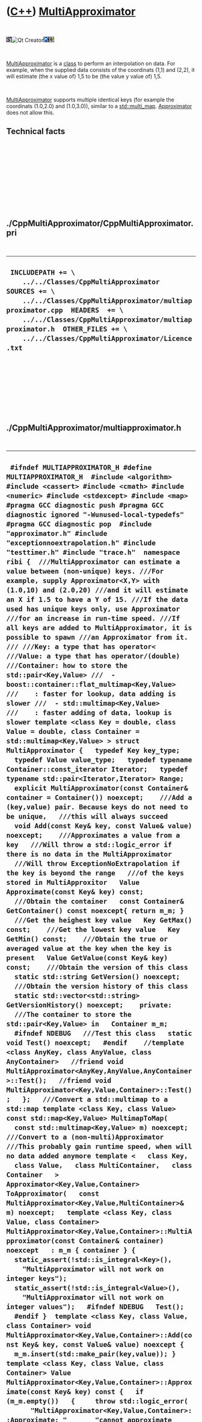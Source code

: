 
 

 

 

 

 

([C++](Cpp.md)) [MultiApproximator](CppMultiApproximator.md)
==============================================================

 

![STL](PicStl.png)![Qt
Creator](PicQtCreator.png)![Lubuntu](PicLubuntu.png)![Windows](PicWindows.png)

 

[MultiApproximator](CppMultiApproximator.md) is a [class](CppClass.md)
to perform an interpolation on data. For example, when the supplied data
consists of the coordinats (1,1) and (2,2), it will estimate (the x
value of) 1,5 to be (the value y value of) 1,5.

 

[MultiApproximator](CppMultiApproximator.md) supports multiple
identical keys (for example the coordinats (1.0,2.0) and (1.0,3.0)),
similar to a [std::multi\_map](CppMulti_map.md).
[Approximator](CppApproximator.md) does not allow this.

Technical facts
---------------

 

 

 

 

 

 

./CppMultiApproximator/CppMultiApproximator.pri
-----------------------------------------------

 

  --------------------------------------------------------------------------------------------------------------------------------------------------------------------------------------------------------------------------------------------------------------------------------------
  ` INCLUDEPATH += \     ../../Classes/CppMultiApproximator  SOURCES += \     ../../Classes/CppMultiApproximator/multiapproximator.cpp  HEADERS  += \     ../../Classes/CppMultiApproximator/multiapproximator.h  OTHER_FILES += \     ../../Classes/CppMultiApproximator/Licence.txt`
  --------------------------------------------------------------------------------------------------------------------------------------------------------------------------------------------------------------------------------------------------------------------------------------

 

 

 

 

 

./CppMultiApproximator/multiapproximator.h
------------------------------------------

 

  ----------------------------------------------------------------------------------------------------------------------------------------------------------------------------------------------------------------------------------------------------------------------------------------------------------------------------------------------------------------------------------------------------------------------------------------------------------------------------------------------------------------------------------------------------------------------------------------------------------------------------------------------------------------------------------------------------------------------------------------------------------------------------------------------------------------------------------------------------------------------------------------------------------------------------------------------------------------------------------------------------------------------------------------------------------------------------------------------------------------------------------------------------------------------------------------------------------------------------------------------------------------------------------------------------------------------------------------------------------------------------------------------------------------------------------------------------------------------------------------------------------------------------------------------------------------------------------------------------------------------------------------------------------------------------------------------------------------------------------------------------------------------------------------------------------------------------------------------------------------------------------------------------------------------------------------------------------------------------------------------------------------------------------------------------------------------------------------------------------------------------------------------------------------------------------------------------------------------------------------------------------------------------------------------------------------------------------------------------------------------------------------------------------------------------------------------------------------------------------------------------------------------------------------------------------------------------------------------------------------------------------------------------------------------------------------------------------------------------------------------------------------------------------------------------------------------------------------------------------------------------------------------------------------------------------------------------------------------------------------------------------------------------------------------------------------------------------------------------------------------------------------------------------------------------------------------------------------------------------------------------------------------------------------------------------------------------------------------------------------------------------------------------------------------------------------------------------------------------------------------------------------------------------------------------------------------------------------------------------------------------------------------------------------------------------------------------------------------------------------------------------------------------------------------------------------------------------------------------------------------------------------------------------------------------------------------------------------------------------------------------------------------------------------------------------------------------------------------------------------------------------------------------------------------------------------------------------------------------------------------------------------------------------------------------------------------------------------------------------------------------------------------------------------------------------------------------------------------------------------------------------------------------------------------------------------------------------------------------------------------------------------------------------------------------------------------------------------------------------------------------------------------------------------------------------------------------------------------------------------------------------------------------------------------------------------------------------------------------------------------------------------------------------------------------------------------------------------------------------------------------------------------------------------------------------------------------------------------------------------------------------------------------------------------------------------------------------------------------------------------------------------------------------------------------------------------------------------------------------------------------------------------------------------------------------------------------------------------------------------------------------------------------------------------------------------------------------------------------------------------------------------------------------------------------------------------------------------------------------------------------------------------------------------------------------------------------------------------------------------------------------------------------------------------------------------------------------------------------------------------------------------------------------------------------------------------------------------------------------------------------------------------------------------------------------------------------------------------------------------------------------------------------------------------------------------------------------------------------------------------------------------------------------------------------------------------------------------------------------------------------------------------------------------------------------------------------------------------------------------------------------------------------------------------------------------------------------------------------------------------------------------------------------------------------------------------------------------------------------------------------------------------------------------------------------------------------------------------------------------------------------------------------------------------------------------------------------------------------------------------------------------------------------------------------------------------------------------------------------------------------------------------------------------------------------------------------------------------------------------------------------------------------------------------------------------------------------------------------------------------------------------------------------------------------------------------------------------------------------------------------------------------------------------------------------------------------------------------------------------------------------------------------------------------------------------------------------------------------------------------------------------------------------------------------------------------------------------------------------------------------------------------------------------------------------------------------------------------------------------------------------------------------------------------------------------------------------------------------------------------------------------------------------------------------------------------------------------------------------------------------------------------------------------------------------------------------------------------------------------------------------------------------------------------------------------------------------------------------------------------------------------------------------------------------------------------------------------------------------------------------------------------------------------------------------------------------------------------------------------------------------------------------------------------------------------------------------------------------------------------------------------------------------------------------------------------------------------------------------------------------------------------------------------------------------------------------------------------------------------------------------------------------------------------------------------------------------------------------------------------------------------------------------------------------------------------------------------------------------------------------------------------------------------------------------------------------------------------------------------------------------------------------------------------------------------------------------------------------------------------------------------------------------------------------------------------------------------------------------------------------------------------------------------------------------------------------------------------------------------------------------------------------------------------------------------------------------------------------------------------------------------------------------------------------------------------------------------------------------------------------------------------------------------------------------------------------------------------------------------------------------------------------------------------------------------------------------------------------------------------------------------------------------------------------------------------------------------------------------------------------------------------------------------------------------------------------------------------------------------------------------------------------------------------------------------------------------------------------------------------------------------------------------------------------------------------------------------------------------------------------------------------------------------------------------------------------------------------------------------------------
  ` #ifndef MULTIAPPROXIMATOR_H #define MULTIAPPROXIMATOR_H  #include <algorithm> #include <cassert> #include <cmath> #include <numeric> #include <stdexcept> #include <map>  #pragma GCC diagnostic push #pragma GCC diagnostic ignored "-Wunused-local-typedefs"  #pragma GCC diagnostic pop  #include "approximator.h" #include "exceptionnoextrapolation.h" #include "testtimer.h" #include "trace.h"  namespace ribi {  ///MultiApproximator can estimate a value between (non-unique) keys. ///For example, supply Approximator<X,Y> with (1.0,10) and (2.0,20) ///and it will estimate an X if 1.5 to have a Y of 15. ///If the data used has unique keys only, use Approximator ///for an increase in run-time speed. ///If all keys are added to MultiApproximator, it is possible to spawn ///an Approximator from it. /// ///Key: a type that has operator< ///Value: a type that has operator/(double) ///Container: how to store the std::pair<Key,Value> ///  - boost::container::flat_multimap<Key,Value> ///    : faster for lookup, data adding is slower ///  - std::multimap<Key,Value> ///    : faster adding of data, lookup is slower template <class Key = double, class Value = double, class Container = std::multimap<Key,Value> > struct MultiApproximator {   typedef Key key_type;   typedef Value value_type;   typedef typename Container::const_iterator Iterator;   typedef typename std::pair<Iterator,Iterator> Range;    explicit MultiApproximator(const Container& container = Container()) noexcept;    ///Add a (key,value) pair. Because keys do not need to be unique,   ///this will always succeed   void Add(const Key& key, const Value& value) noexcept;    ///Approximates a value from a key   ///Will throw a std::logic_error if there is no data in the MultiApproximator   ///Will throw ExceptionNoExtrapolation if the key is beyond the range   ///of the keys stored in MultiApproxitor   Value Approximate(const Key& key) const;    ///Obtain the container   const Container& GetContainer() const noexcept{ return m_m; }    ///Get the heighest key value   Key GetMax() const;    ///Get the lowest key value   Key GetMin() const;    ///Obtain the true or averaged value at the key when the key is present   Value GetValue(const Key& key) const;    ///Obtain the version of this class   static std::string GetVersion() noexcept;    ///Obtain the version history of this class   static std::vector<std::string> GetVersionHistory() noexcept;    private:   ///The container to store the std::pair<Key,Value> in   Container m_m;    #ifndef NDEBUG   ///Test this class   static void Test() noexcept;   #endif    //template <class AnyKey, class AnyValue, class AnyContainer>   //friend void MultiApproximator<AnyKey,AnyValue,AnyContainer>::Test();   //friend void MultiApproximator<Key,Value,Container>::Test();   };   ///Convert a std::multimap to a std::map template <class Key, class Value> const std::map<Key,Value> MultimapToMap(   const std::multimap<Key,Value> m) noexcept;  ///Convert to a (non-multi)Approximator ///This probably gain runtime speed, when will no data added anymore template <   class Key,   class Value,   class MultiContainer,   class Container   > Approximator<Key,Value,Container> ToApproximator(   const MultiApproximator<Key,Value,MultiContainer>& m) noexcept;   template <class Key, class Value, class Container> MultiApproximator<Key,Value,Container>::MultiApproximator(const Container& container) noexcept   : m_m { container } {   static_assert(!std::is_integral<Key>(),     "MultiApproximator will not work on integer keys");   static_assert(!std::is_integral<Value>(),     "MultiApproximator will not work on integer values");   #ifndef NDEBUG   Test();   #endif }  template <class Key, class Value, class Container> void MultiApproximator<Key,Value,Container>::Add(const Key& key, const Value& value) noexcept {   m_m.insert(std::make_pair(key,value)); }  template <class Key, class Value, class Container> Value MultiApproximator<Key,Value,Container>::Approximate(const Key& key) const {   if (m_m.empty())   {     throw std::logic_error(       "MultiApproximator<Key,Value,Container>::Approximate: "       "cannot approximate without data");   }   //Must the average be calculated?   if (m_m.find(key) != m_m.end()) return GetValue(key);    const Iterator high { m_m.lower_bound(key) };    if (high == m_m.begin() || high == m_m.end())   {     assert(!m_m.empty());     const Key lowest  { (*m_m.begin()).first  };     const Key highest { (*m_m.rbegin()).first };     throw ExceptionNoExtrapolation<Key>(key, lowest, highest);   }   const Iterator low { --Iterator(high) };   assert(low != m_m.end());   assert(high != m_m.end());   const Key d_low  { (*low).first  };   const Key d_high { (*high).first };   assert(d_low < key);   assert(d_high > key);   const double fraction { (key - d_low) / (d_high - d_low) };   assert(fraction >= 0.0);   assert(fraction <= 1.0);   assert(m_m.find(d_low)  != m_m.end());   assert(m_m.find(d_high) != m_m.end());   const Value h_low  { GetValue(d_low)  };   const Value h_high { GetValue(d_high) };   return ((1.0 - fraction)) * h_low + ((0.0 + fraction) * h_high); }  template <class Key, class Value, class Container> Key MultiApproximator<Key,Value,Container>::GetMax() const {   assert(!m_m.empty());   return (*m_m.rbegin()).first; }  template <class Key, class Value, class Container> Key MultiApproximator<Key,Value,Container>::GetMin() const {   assert(!m_m.empty());   return (*m_m.begin()).first; }  template <class Key, class Value, class Container> Value MultiApproximator<Key,Value,Container>::GetValue(const Key& key) const {   assert(m_m.find(key) != m_m.end());    //Must the average be calculated?   const Range r { m_m.equal_range(key) };   assert(r.first != m_m.end());    if (r.first != r.second )   {     //const Value result = std::accumulate(r.first,r.second,Value(0.0), [] )     //  / static_cast<double>( std::distance(r.first,r.second) );      Value sum { 0.0 };     int cnt { 0 };     for (Iterator i { r.first }; i!=r.second; ++i)     {       sum += (*i).second;       ++cnt;     }     const Value result { sum / static_cast<double>(cnt) };     return result;   }   else   {     const Value result { (*r.first).second };     return result;   } }  template <class Key, class Value, class Container> std::string MultiApproximator<Key,Value,Container>::GetVersion() noexcept {   return "1.1"; }  ///Obtain the version history of this class template <class Key, class Value, class Container> std::vector<std::string> MultiApproximator<Key,Value,Container>::GetVersionHistory() noexcept {   return {     "2013-08-23: version 1.0: initial version",     "2013-08-23: version 1.1: add conversion to an Approximator"   }; }  template <class Key, class Value> const std::map<Key,Value> MultimapToMap(   const std::multimap<Key,Value> m) noexcept {   std::map<Key,Value> n;   if (m.empty()) return n;   const auto end = m.end();   for (auto begin = m.begin(); begin != end; )   {     assert(begin != m.end());     const auto key = (*begin).first;     assert(m.find(key) != m.end());      //Must the average be calculated?     const auto r = m.equal_range(key);     assert(r.first != m.end());      if (r.first != r.second )     {       Value sum(0.0);       int cnt = 0;       for (auto i = r.first; i!=r.second; ++i)       {         sum += (*i).second;         ++cnt;       }       const Value result( sum / static_cast<double>(cnt));       n[ key ] = result;     }     else     {       const Value result((*r.first).second);       n[ key ] = result;     }     begin = r.second;   }   return n; }  #ifndef NDEBUG template <class Key, class Value, class Container> void MultiApproximator<Key,Value,Container>::Test() noexcept {   {     static bool is_tested{false};     if (is_tested) return;     is_tested = true;   }   const TestTimer test_timer(__func__,__FILE__,1.0);   //GetMin and GetMax   {     MultiApproximator<double,double,std::multimap<double,double> > m;     m.Add(1.0,0.0);     assert(m.GetMin() == 1.0);     assert(m.GetMax() == 1.0);     m.Add(2.0,0.0);     assert(m.GetMin() == 1.0);     assert(m.GetMax() == 2.0);     m.Add(0.0,0.0);     assert(m.GetMin() == 0.0);     assert(m.GetMax() == 2.0);     m.Add(0.5,0.0);     assert(m.GetMin() == 0.0);     assert(m.GetMax() == 2.0);   }   //GetValue   {     MultiApproximator<double,double,std::multimap<double,double> > m;     const double key = 1.0;     const double value1 = 1.0;     m.Add(key,value1);     assert(m.GetValue(key) == value1);     const double value2 = 2.0;     m.Add(key,value2);     assert(m.GetValue(key) == (value1 + value2) / 2.0);     const double value3 = 4.0;     m.Add(key,value3);     assert(m.GetValue(key) == (value1 + value2 + value3) / 3.0);   }   //MultimapToMap   {     {       const std::multimap<int,double> m ( { { 1, 1.0} } );       const std::map<int,double> n(MultimapToMap(m));       assert(n.size() == 1);     }     {       const std::multimap<int,double> m ( { { 1, 1.0}, { 1, 1.0} } );       const std::map<int,double> n(MultimapToMap(m));       const std::map<int,double> e( { { 1, 1.0 } } );       assert(n.size() == 1);       assert(n == e);     }     {       const std::multimap<int,double> m ( { { 1, 1.0}, { 1, 2.0} } );       const std::map<int,double> n(MultimapToMap(m));       const std::map<int,double> e( { { 1, 1.5 } } );       assert(n.size() == 1);       assert(n == e);     }     {       const std::multimap<int,double> m ( { {0, 0.0}, { 1, 1.0}, { 1, 1.0}, {2, 2.0} } );       const std::map<int,double> n(MultimapToMap(m));       const std::map<int,double> e( { {0, 0.0}, { 1, 1.0 }, {2, 2.0} } );       assert(n.size() == 3);       assert(n == e);     }     {       const std::multimap<int,double> m ( { {0, 0.0}, { 1, 1.0}, { 1, 2.0}, {2, 2.0} } );       const std::map<int,double> n(MultimapToMap(m));       const std::map<int,double> e( { {0, 0.0}, { 1, 1.5 }, {2, 2.0} } );       assert(n.size() == 3);       assert(n == e);     }   }   //Test approximation   {     MultiApproximator<double,double,std::multimap<double,double> > m;     m.Add(1.0,10);     m.Add(2.0,20);     assert(m.Approximate(1.5) == 15);     m.Add(4.0,40);     m.Add(4.0,40);     assert(m.Approximate(3.0) == 30);     m.Add(3.0,35);     assert(m.Approximate(3.0) == 35);     m.Add(3.0,45);     assert(m.Approximate(3.0) == 40);   }   TRACE("Completed MultiApproximator::Test successfully"); } #endif  template <   class Key,   class Value,   class MultiContainer,   class Container   > Approximator<Key,Value,Container> ToApproximator(   const MultiApproximator<Key,Value,MultiContainer>& multi_approximator) noexcept {   const MultiContainer m = multi_approximator.GetContainer();   const Container n = MultimapToMap(m);   Approximator<Key,Value,Container> a(n);   return a; }  } //~namespace ribi  #endif // MULTIAPPROXIMATOR_H`
  ----------------------------------------------------------------------------------------------------------------------------------------------------------------------------------------------------------------------------------------------------------------------------------------------------------------------------------------------------------------------------------------------------------------------------------------------------------------------------------------------------------------------------------------------------------------------------------------------------------------------------------------------------------------------------------------------------------------------------------------------------------------------------------------------------------------------------------------------------------------------------------------------------------------------------------------------------------------------------------------------------------------------------------------------------------------------------------------------------------------------------------------------------------------------------------------------------------------------------------------------------------------------------------------------------------------------------------------------------------------------------------------------------------------------------------------------------------------------------------------------------------------------------------------------------------------------------------------------------------------------------------------------------------------------------------------------------------------------------------------------------------------------------------------------------------------------------------------------------------------------------------------------------------------------------------------------------------------------------------------------------------------------------------------------------------------------------------------------------------------------------------------------------------------------------------------------------------------------------------------------------------------------------------------------------------------------------------------------------------------------------------------------------------------------------------------------------------------------------------------------------------------------------------------------------------------------------------------------------------------------------------------------------------------------------------------------------------------------------------------------------------------------------------------------------------------------------------------------------------------------------------------------------------------------------------------------------------------------------------------------------------------------------------------------------------------------------------------------------------------------------------------------------------------------------------------------------------------------------------------------------------------------------------------------------------------------------------------------------------------------------------------------------------------------------------------------------------------------------------------------------------------------------------------------------------------------------------------------------------------------------------------------------------------------------------------------------------------------------------------------------------------------------------------------------------------------------------------------------------------------------------------------------------------------------------------------------------------------------------------------------------------------------------------------------------------------------------------------------------------------------------------------------------------------------------------------------------------------------------------------------------------------------------------------------------------------------------------------------------------------------------------------------------------------------------------------------------------------------------------------------------------------------------------------------------------------------------------------------------------------------------------------------------------------------------------------------------------------------------------------------------------------------------------------------------------------------------------------------------------------------------------------------------------------------------------------------------------------------------------------------------------------------------------------------------------------------------------------------------------------------------------------------------------------------------------------------------------------------------------------------------------------------------------------------------------------------------------------------------------------------------------------------------------------------------------------------------------------------------------------------------------------------------------------------------------------------------------------------------------------------------------------------------------------------------------------------------------------------------------------------------------------------------------------------------------------------------------------------------------------------------------------------------------------------------------------------------------------------------------------------------------------------------------------------------------------------------------------------------------------------------------------------------------------------------------------------------------------------------------------------------------------------------------------------------------------------------------------------------------------------------------------------------------------------------------------------------------------------------------------------------------------------------------------------------------------------------------------------------------------------------------------------------------------------------------------------------------------------------------------------------------------------------------------------------------------------------------------------------------------------------------------------------------------------------------------------------------------------------------------------------------------------------------------------------------------------------------------------------------------------------------------------------------------------------------------------------------------------------------------------------------------------------------------------------------------------------------------------------------------------------------------------------------------------------------------------------------------------------------------------------------------------------------------------------------------------------------------------------------------------------------------------------------------------------------------------------------------------------------------------------------------------------------------------------------------------------------------------------------------------------------------------------------------------------------------------------------------------------------------------------------------------------------------------------------------------------------------------------------------------------------------------------------------------------------------------------------------------------------------------------------------------------------------------------------------------------------------------------------------------------------------------------------------------------------------------------------------------------------------------------------------------------------------------------------------------------------------------------------------------------------------------------------------------------------------------------------------------------------------------------------------------------------------------------------------------------------------------------------------------------------------------------------------------------------------------------------------------------------------------------------------------------------------------------------------------------------------------------------------------------------------------------------------------------------------------------------------------------------------------------------------------------------------------------------------------------------------------------------------------------------------------------------------------------------------------------------------------------------------------------------------------------------------------------------------------------------------------------------------------------------------------------------------------------------------------------------------------------------------------------------------------------------------------------------------------------------------------------------------------------------------------------------------------------------------------------------------------------------------------------------------------------------------------------------------------------------------------------------------------------------------------------------------------------------------------------------------------------------------------------------------------------------------------------------------------------------------------------------------------------------------------------------------------------------------------------------------------------------------------------------------------------------------------------------------------------------------------------------------------------------------------------------------------------------------------------------------------------------------------------------------------------------------------------------------------------------------------------------------------------------------------------------------------------------------------------------------------------------------------------------------------------------------------------------------------------------------------------------------------------------------------------------------------------------------------------------------------------------------------

 

 

 

 

 

./CppMultiApproximator/multiapproximator.cpp
--------------------------------------------

 

  -----------------------------------
  ` #include "multiapproximator.h"`
  -----------------------------------

 

 

 

 

 

 

